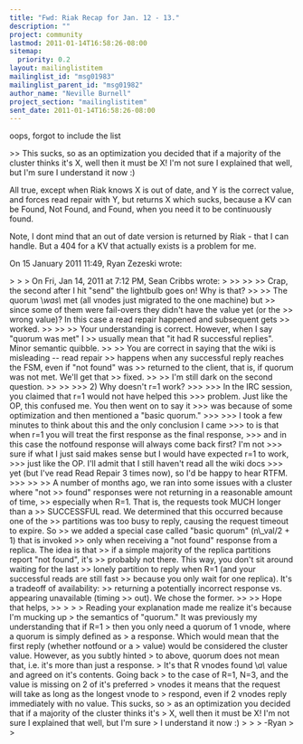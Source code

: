 ```yaml
---
title: "Fwd: Riak Recap for Jan. 12 - 13."
description: ""
project: community
lastmod: 2011-01-14T16:58:26-08:00
sitemap:
  priority: 0.2
layout: mailinglistitem
mailinglist_id: "msg01983"
mailinglist_parent_id: "msg01982"
author_name: "Neville Burnell"
project_section: "mailinglistitem"
sent_date: 2011-01-14T16:58:26-08:00
---
```



oops, forgot to include the list

&gt;&gt; This sucks, so as an optimization you decided that if a majority of the
cluster thinks it's X, well then it must be X! I'm not sure I explained
that well, but I'm sure I understand it now :)

All true, except when Riak knows X is out of date, and Y is the correct
value, and forces read repair with Y, but returns X which sucks, because a
KV can be Found, Not Found, and Found, when you need it to
be continuously found.

Note, I dont mind that an out of date version is returned by Riak - that I
can handle. But a 404 for a KV that actually exists is a problem for me.

 On 15 January 2011 11:49, Ryan Zezeski  wrote:

&gt;
&gt;
&gt; On Fri, Jan 14, 2011 at 7:12 PM, Sean Cribbs  wrote:
&gt;
&gt;&gt;
&gt;&gt;
&gt;&gt; Crap, the second after I hit "send" the lightbulb goes on! Why is that?
&gt;&gt;
&gt;&gt; The quorum \\_was\\_ met (all vnodes just migrated to the one machine) but
&gt;&gt; since some of them were fail-overs they didn't have the value yet (or the
&gt;&gt; wrong value)? In this case a read repair happened and subsequent gets
&gt;&gt; worked.
&gt;&gt;
&gt;&gt;
&gt;&gt; Your understanding is correct. However, when I say "quorum was met" I
&gt;&gt; usually mean that "it had R successful replies". Minor semantic quibble.
&gt;&gt;
&gt;&gt; You are correct in saying that the wiki is misleading -- read repair
&gt;&gt; happens when any successful reply reaches the FSM, even if "not found" was
&gt;&gt; returned to the client, that is, if quorum was not met. We'll get that
&gt;&gt; fixed.
&gt;&gt;
&gt;&gt; I'm still dark on the second question.
&gt;&gt;
&gt;&gt;
&gt;&gt;&gt; 2) Why doesn't r=1 work?
&gt;&gt;&gt;
&gt;&gt;&gt; In the IRC session, you claimed that r=1 would not have helped this
&gt;&gt;&gt; problem. Just like the OP, this confused me. You then went on to say it
&gt;&gt;&gt; was because of some optimization and then mentioned a "basic quorum."
&gt;&gt;&gt;
&gt;&gt;&gt; I took a few minutes to think about this and the only conclusion I came
&gt;&gt;&gt; to is that when r=1 you will treat the first response as the final response,
&gt;&gt;&gt; and in this case the notfound response will always come back first? I'm not
&gt;&gt;&gt; sure if what I just said makes sense but I would have expected r=1 to work,
&gt;&gt;&gt; just like the OP. I'll admit that I still haven't read all the wiki docs
&gt;&gt;&gt; yet (but I've read Read Repair 3 times now), so I'd be happy to hear RTFM.
&gt;&gt;&gt;
&gt;&gt;
&gt;&gt; A number of months ago, we ran into some issues with a cluster where "not
&gt;&gt; found" responses were not returning in a reasonable amount of time,
&gt;&gt; especially when R=1. That is, the requests took MUCH longer than a
&gt;&gt; SUCCESSFUL read. We determined that this occurred because one of the
&gt;&gt; partitions was too busy to reply, causing the request timeout to expire. So
&gt;&gt; we added a special case called "basic quorum" (n\\_val/2 + 1) that is invoked
&gt;&gt; only when receiving a "not found" response from a replica. The idea is that
&gt;&gt; if a simple majority of the replica partitions report "not found", it's
&gt;&gt; probably not there. This way, you don't sit around waiting for the last
&gt;&gt; lonely partition to reply when R=1 (and your successful reads are still fast
&gt;&gt; because you only wait for one replica). It's a tradeoff of availability:
&gt;&gt; returning a potentially incorrect response vs. appearing unavailable (timing
&gt;&gt; out). We chose the former.
&gt;&gt;
&gt;&gt; Hope that helps,
&gt;&gt;
&gt;
&gt;
&gt; Reading your explanation made me realize it's because I'm mucking up
&gt; the semantics of "quorum." It was previously my understanding that if R=1
&gt; then you only need a quorum of 1 vnode, where a quorum is simply defined as
&gt; a response. Which would mean that the first reply (whether notfound or a
&gt; value) would be considered the cluster value. However, as you subtly hinted
&gt; to above, quorum does not mean that, i.e. it's more than just a response.
&gt; It's that R vnodes found \\_a\\_ value and agreed on it's contents. Going back
&gt; to the case of R=1, N=3, and the value is missing on 2 of it's preferred
&gt; vnodes it means that the request will take as long as the longest vnode to
&gt; respond, even if 2 vnodes reply immediately with no value. This sucks, so
&gt; as an optimization you decided that if a majority of the cluster thinks it's
&gt; X, well then it must be X! I'm not sure I explained that well, but I'm sure
&gt; I understand it now :)
&gt;
&gt;
&gt; -Ryan
&gt;
&gt;

